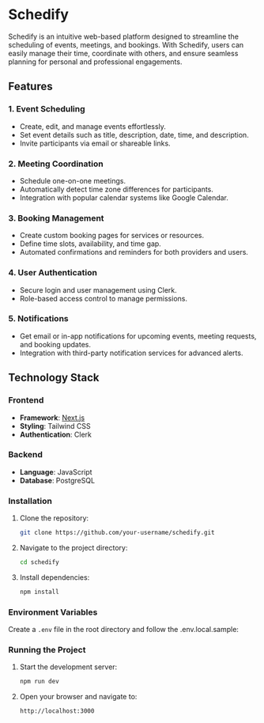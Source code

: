 # Schedify
Schedify is an intuitive web-based platform designed to streamline the scheduling of events, meetings, and bookings. With Schedify, users can easily manage their time, coordinate with others, and ensure seamless planning for personal and professional engagements.

## Features

### 1. Event Scheduling
- Create, edit, and manage events effortlessly.
- Set event details such as title, description, date, time, and description.
- Invite participants via email or shareable links.

### 2. Meeting Coordination
- Schedule one-on-one meetings.
- Automatically detect time zone differences for participants.
- Integration with popular calendar systems like Google Calendar.

### 3. Booking Management
- Create custom booking pages for services or resources.
- Define time slots, availability, and time gap.
- Automated confirmations and reminders for both providers and users.

### 4. User Authentication
- Secure login and user management using Clerk.
- Role-based access control to manage permissions.

### 5. Notifications
- Get email or in-app notifications for upcoming events, meeting requests, and booking updates.
- Integration with third-party notification services for advanced alerts.



## Technology Stack

### Frontend
- **Framework**: [Next.js](https://nextjs.org/)
- **Styling**: Tailwind CSS
- **Authentication**: Clerk

### Backend
- **Language**: JavaScript
- **Database**: PostgreSQL


### Installation
1. Clone the repository:
   ```bash
   git clone https://github.com/your-username/schedify.git
   ```
2. Navigate to the project directory:
   ```bash
   cd schedify
   ```
3. Install dependencies:
   ```bash
   npm install
   ```

### Environment Variables
Create a `.env` file in the root directory and follow the .env.local.sample:


### Running the Project
1. Start the development server:
   ```bash
   npm run dev
   ```
2. Open your browser and navigate to:
   ```
   http://localhost:3000
   ```

